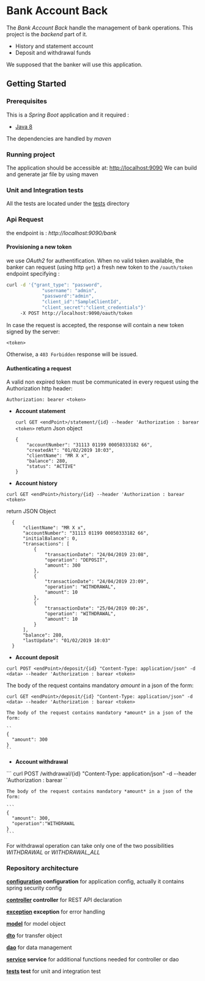 # Bank Account Back

The *Bank Account Back* handle the management of bank operations. This project is the *backend* part of it.

- History and statement account
- Deposit and withdrawal funds

We supposed that the banker will use this application.

## Getting Started

### Prerequisites
This is a *Spring Boot* application and it required :

- [Java 8](https://www.oracle.com/technetwork/java/javaee/downloads/jdk8-downloads-2133151.html)

The dependencies are handled by *maven*

### Running project
The application should be accessible at: [http://localhost:9090]()
We can build and generate jar file by using maven

### Unit and Integration tests

All the tests are located under the [tests](src/test) directory

### Api Request
the endpoint is : *http://localhost:9090/bank*

#### Provisioning a new token
we use *OAuth2* for authentification.
When no valid token available, the banker can request (using http `get`) a fresh new token to the `/oauth/token` endpoint specifying :

```bash
curl -d '{"grant_type": "password",
             "username": "admin",
             "password":"admin",
             "client_id":"SampleClientId",
             "client_secret":"client_credentials"}' 
     -X POST http://localhost:9090/oauth/token
```

In case the request is accepted, the response will contain a new token signed by the server:

```
<token>
```

Otherwise, a `403 Forbidden` response will be issued.

#### Authenticating a request

A valid non expired token must be communicated in every request using the Authorization http header:

```
Authorization: bearer <token>
```

- **Account statement**  

  ```curl GET <endPoint>/statement/{id} --header 'Authorization : barear <token>```
  return Json object
  
  ```
  {
      "accountNumber": "31113 01199 00050333182 66",
      "createdAt": "01/02/2019 10:03",
      "clientName": "MR X x",
      "balance": 280,
      "status": "ACTIVE"
  }
  
  ```

  
- **Account history**  

 ``curl GET <endPoint>/history/{id} --header 'Authorization : barear <token> ``
 
 return JSON Object
   ```
     {
         "clientName": "MR X x",
         "accountNumber": "31113 01199 00050333182 66",
         "initialBalance": 0,
         "transactions": [
             {
                 "transactionDate": "24/04/2019 23:08",
                 "operation": "DEPOSIT",
                 "amount": 300
             },
             {
                 "transactionDate": "24/04/2019 23:09",
                 "operation": "WITHDRAWAL",
                 "amount": 10
             },
             {
                 "transactionDate": "25/04/2019 00:26",
                 "operation": "WITHDRAWAL",
                 "amount": 10
             }
         ],
         "balance": 280,
         "lastUpdate": "01/02/2019 10:03"
     }
   ```

- **Account deposit**  

 ```curl POST <endPoint>/deposit/{id} "Content-Type: application/json" -d <data> --header 'Authorization : barear <token>```
 
  The body of the request contains mandatory *amount* in a json of the form:
  
   ``
   curl GET <endPoint>/deposit/{id} "Content-Type: application/json" -d <data> --header 'Authorization : barear <token>
   ``
   
    The body of the request contains mandatory *amount* in a json of the form:
  
    ``
    {
      "amount": 300
    }
    ``
  
  - **Account withdrawal**  
  
   ``` curl POST <endPoint>/withdrawal/{id} "Content-Type: application/json" -d <data> --header 'Authorization : barear <token> ``
   
    The body of the request contains mandatory *amount* in a json of the form:
  
    ```
    {
      "amount": 300,
      "operation":"WITHDRAWAL
    } 
    ```
    
For withdrawal operation can take only one of the two possibilities *WITHDRAWAL* or *WITHDRAWAL_ALL*

### Repository architecture

**[configuration](src/main/java/com/sg/bankaccountback/configuration) configuration** for application config, actually it contains spring security config

**[controller](src/main/java/com/sg/bankaccountback/controller) controller** for REST API declaration

**[exception](src/main/java/com/sg/bankaccountback/exception) exception** for error handling

**[model](src/main/java/com/sg/bankaccountback/model)** for model object

**[dto](src/main/java/com/sg/bankaccountback/dto)** for transfer object

**[dao](src/main/java/com/sg/bankaccountback/dao)** for data management

**[service](src/main/java/com/sg/bankaccountback/service) service** for additional functions needed for controller or dao

**[tests](src/main/java/com/sg/bankaccountback/test) test** for unit and integration test